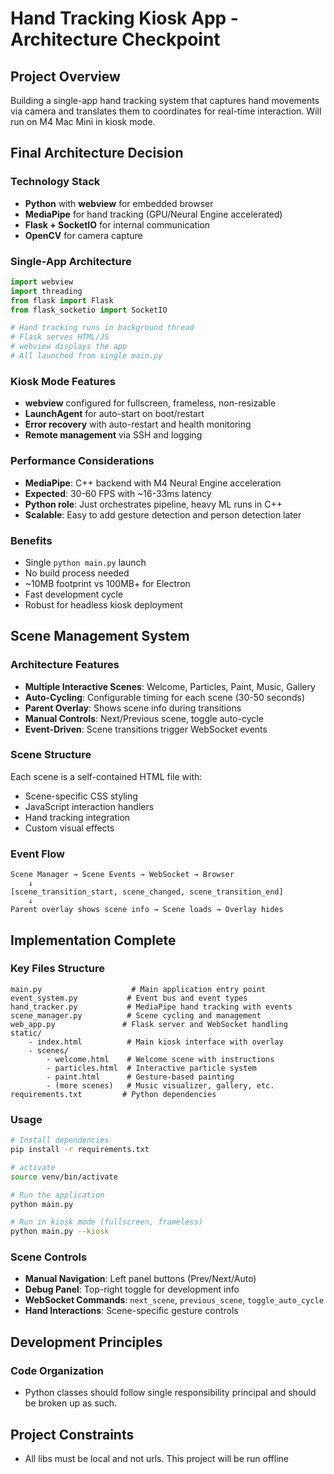 # Hand Tracking Kiosk App - Architecture Checkpoint

## Project Overview
Building a single-app hand tracking system that captures hand movements via camera and translates them to coordinates for real-time interaction. Will run on M4 Mac Mini in kiosk mode.

## Final Architecture Decision

### Technology Stack
- **Python** with **webview** for embedded browser
- **MediaPipe** for hand tracking (GPU/Neural Engine accelerated)
- **Flask + SocketIO** for internal communication
- **OpenCV** for camera capture

### Single-App Architecture
```python
import webview
import threading
from flask import Flask
from flask_socketio import SocketIO

# Hand tracking runs in background thread
# Flask serves HTML/JS 
# webview displays the app
# All launched from single main.py
```

### Kiosk Mode Features
- **webview** configured for fullscreen, frameless, non-resizable
- **LaunchAgent** for auto-start on boot/restart
- **Error recovery** with auto-restart and health monitoring
- **Remote management** via SSH and logging

### Performance Considerations
- **MediaPipe**: C++ backend with M4 Neural Engine acceleration
- **Expected**: 30-60 FPS with ~16-33ms latency
- **Python role**: Just orchestrates pipeline, heavy ML runs in C++
- **Scalable**: Easy to add gesture detection and person detection later

### Benefits
- Single `python main.py` launch
- No build process needed
- ~10MB footprint vs 100MB+ for Electron
- Fast development cycle
- Robust for headless kiosk deployment

## Scene Management System

### Architecture Features
- **Multiple Interactive Scenes**: Welcome, Particles, Paint, Music, Gallery
- **Auto-Cycling**: Configurable timing for each scene (30-50 seconds)
- **Parent Overlay**: Shows scene info during transitions
- **Manual Controls**: Next/Previous scene, toggle auto-cycle
- **Event-Driven**: Scene transitions trigger WebSocket events

### Scene Structure
Each scene is a self-contained HTML file with:
- Scene-specific CSS styling
- JavaScript interaction handlers
- Hand tracking integration
- Custom visual effects

### Event Flow
```
Scene Manager → Scene Events → WebSocket → Browser
    ↓
[scene_transition_start, scene_changed, scene_transition_end]
    ↓
Parent overlay shows scene info → Scene loads → Overlay hides
```

## Implementation Complete

### Key Files Structure
```
main.py                    # Main application entry point
event_system.py           # Event bus and event types
hand_tracker.py           # MediaPipe hand tracking with events
scene_manager.py          # Scene cycling and management
web_app.py               # Flask server and WebSocket handling
static/
    - index.html          # Main kiosk interface with overlay
    - scenes/
        - welcome.html    # Welcome scene with instructions
        - particles.html  # Interactive particle system
        - paint.html      # Gesture-based painting
        - (more scenes)   # Music visualizer, gallery, etc.
requirements.txt         # Python dependencies
```

### Usage
```bash
# Install dependencies
pip install -r requirements.txt

# activate
source venv/bin/activate

# Run the application
python main.py

# Run in kiosk mode (fullscreen, frameless)
python main.py --kiosk
```

### Scene Controls
- **Manual Navigation**: Left panel buttons (Prev/Next/Auto)
- **Debug Panel**: Top-right toggle for development info
- **WebSocket Commands**: `next_scene`, `previous_scene`, `toggle_auto_cycle`
- **Hand Interactions**: Scene-specific gesture controls

## Development Principles

### Code Organization
- Python classes should follow single responsibility principal and should be broken up as such.

## Project Constraints
- All libs must be local and not urls. This project will be run offline